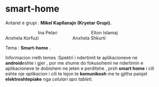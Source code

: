 # smart-home

Antaret e grupi : **Mikel Kapllanajn (Kryetar Grupi).**

                           Ina Pelari
                           Elton Islamaj
                           Anxhela Korfuzi
                           Anxhela Shkurti




Tema : **Smart-home** .

Informacion rreth temes :Spektri i ndertimit te aplikacioneve ne **android**eshte i gjer , por me shume do fokusohemi ne ndertimin e aplikacioneve te dobishem ne jeten e perditshe , prsh **smart home** i cili eshte nje _aplikacion_ i cili te lejon te **komunikosh** me te gjitha paisjet **elektroshtepiake** nga *celulari apo tableti*.
